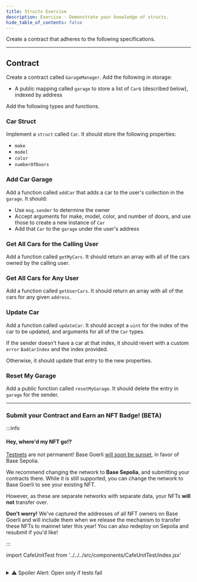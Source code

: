 ```yaml
---
title: Structs Exercise
description: Exercise - Demonstrate your knowledge of structs.
hide_table_of_contents: false
---
```


Create a contract that adheres to the following specifications.

---

## Contract

Create a contract called `GarageManager`. Add the following in storage:

- A public mapping called `garage` to store a list of `Car`s (described below), indexed by address

Add the following types and functions.

### Car Struct

Implement a `struct` called `Car`. It should store the following properties:

- `make`
- `model`
- `color`
- `numberOfDoors`

### Add Car Garage

Add a function called `addCar` that adds a car to the user's collection in the `garage`. It should:

- Use `msg.sender` to determine the owner
- Accept arguments for make, model, color, and number of doors, and use those to create a new instance of `Car`
- Add that `Car` to the `garage` under the user's address

### Get All Cars for the Calling User

Add a function called `getMyCars`. It should return an array with all of the cars owned by the calling user.

### Get All Cars for Any User

Add a function called `getUserCars`. It should return an array with all of the cars for any given `address`.

### Update Car

Add a function called `updateCar`. It should accept a `uint` for the index of the car to be updated, and arguments for all of the `Car` types.

If the sender doesn't have a car at that index, it should revert with a custom `error` `BadCarIndex` and the index provided.

Otherwise, it should update that entry to the new properties.

### Reset My Garage

Add a public function called `resetMyGarage`. It should delete the entry in `garage` for the sender.

---

### Submit your Contract and Earn an NFT Badge! (BETA)

:::info

#### Hey, where'd my NFT go!?

[Testnets](../deployment-to-testnet/test-networks) are not permanent! Base Goerli [will soon be sunset](https://base.mirror.xyz/kkz1-KFdUwl0n23PdyBRtnFewvO48_m-fZNzPMJehM4), in favor of Base Sepolia.

We recommend changing the network to **Base Sepolia**, and submitting your contracts there. While it is still supported, you can change the network to Base Goerli to see your existing NFT.

However, as these are separate networks with separate data, your NFTs **will not** transfer over.

**Don't worry!** We've captured the addresses of all NFT owners on Base Goerli and will include them when we release the mechanism to transfer these NFTs to mainnet later this year! You can also redeploy on Sepolia and resubmit if you'd like!

:::

import CafeUnitTest from '../../../src/components/CafeUnitTest/index.jsx'

<CafeUnitTest nftNum={7}/>
  
<br/>
<details>
  <summary>
    ⚠️ Spoiler Alert: Open only if tests fail</summary>

Ensure your variable sizes align with their intended use, and consider the nuances of packing in Solidity. Resources: [Solidity - Layout in Storage](https://docs.soliditylang.org/en/v0.8.17/internals/layout_in_storage.html#layout-of-state-variables-in-storage), [Variables in Struct](https://docs.base.org/base-camp/docs/structs/structs-sbs#setting-up-the-struct)

</details>
